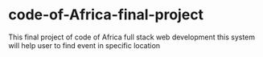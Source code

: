 # code-of-Africa-final-project
This final project of code of Africa full stack web development this system will help user to find event in specific location
